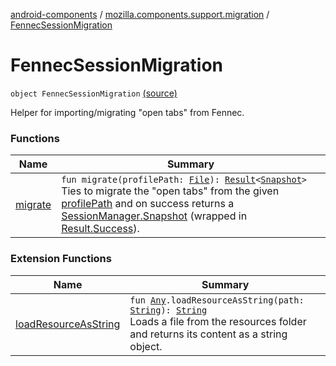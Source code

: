[android-components](../../index.md) / [mozilla.components.support.migration](../index.md) / [FennecSessionMigration](./index.md)

# FennecSessionMigration

`object FennecSessionMigration` [(source)](https://github.com/mozilla-mobile/android-components/blob/master/components/support/migration/src/main/java/mozilla/components/support/migration/FennecSessionMigration.kt#L20)

Helper for importing/migrating "open tabs" from Fennec.

### Functions

| Name | Summary |
|---|---|
| [migrate](migrate.md) | `fun migrate(profilePath: `[`File`](https://developer.android.com/reference/java/io/File.html)`): `[`Result`](../-result/index.md)`<`[`Snapshot`](../../mozilla.components.browser.session/-session-manager/-snapshot/index.md)`>`<br>Ties to migrate the "open tabs" from the given [profilePath](migrate.md#mozilla.components.support.migration.FennecSessionMigration$migrate(java.io.File)/profilePath) and on success returns a [SessionManager.Snapshot](../../mozilla.components.browser.session/-session-manager/-snapshot/index.md) (wrapped in [Result.Success](../-result/-success/index.md)). |

### Extension Functions

| Name | Summary |
|---|---|
| [loadResourceAsString](../../mozilla.components.support.test.file/kotlin.-any/load-resource-as-string.md) | `fun `[`Any`](https://kotlinlang.org/api/latest/jvm/stdlib/kotlin/-any/index.html)`.loadResourceAsString(path: `[`String`](https://kotlinlang.org/api/latest/jvm/stdlib/kotlin/-string/index.html)`): `[`String`](https://kotlinlang.org/api/latest/jvm/stdlib/kotlin/-string/index.html)<br>Loads a file from the resources folder and returns its content as a string object. |
